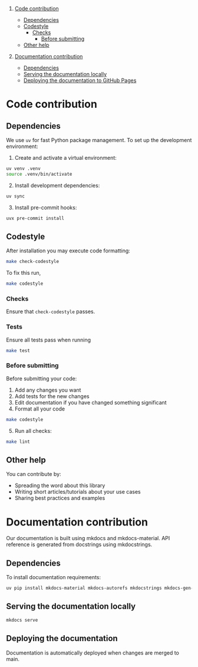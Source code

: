 1. [Code contribution](#code-contribution)
    - [Dependencies](#dependencies)
    - [Codestyle](#codestyle)
      - [Checks](#checks)
        - [Before submitting](#before-submitting)
    - [Other help](#other-help)

2. [Documentation contribution](#documentation-contribution)
    - [Dependencies](#dependencies-1)
    - [Serving the documentation locally](#serving-the-documentation-locally)
    - [Deploying the documentation to GitHub Pages](#deploying-the-documentation-to-github-pages)


# Code contribution

## Dependencies

We use `uv` for fast Python package management. To set up the development environment:

1. Create and activate a virtual environment:
```bash
uv venv .venv
source .venv/bin/activate
```

2. Install development dependencies:
```bash
uv sync
```

3. Install pre-commit hooks:
```bash
uvx pre-commit install
```

## Codestyle

After installation you may execute code formatting:

```bash
make check-codestyle
```

To fix this run,
```bash
make codestyle
```

### Checks
Ensure that `check-codestyle` passes. 


### Tests
Ensure all tests pass when running 

```bash
make test
```


### Before submitting

Before submitting your code:

1. Add any changes you want
2. Add tests for the new changes  
3. Edit documentation if you have changed something significant
4. Format all your code
```bash
make codestyle
```
5. Run all checks:
```bash
make lint
```

## Other help

You can contribute by:
- Spreading the word about this library
- Writing short articles/tutorials about your use cases
- Sharing best practices and examples


# Documentation contribution
Our documentation is built using mkdocs and mkdocs-material. API reference is generated from docstrings using mkdocstrings.

## Dependencies
To install documentation requirements:

```bash
uv pip install mkdocs-material mkdocs-autorefs mkdocstrings mkdocs-gen-files mkdocs-literate-nav mkdocs-section-index
```

## Serving the documentation locally

```bash
mkdocs serve
```

## Deploying the documentation

Documentation is automatically deployed when changes are merged to main.
